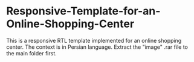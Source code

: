 # Responsive-Template-for-an-Online-Shopping-Center
This is a responsive RTL template implemented for an online shopping center. The context is in Persian language.
Extract the "image" .rar file to the main folder first.

